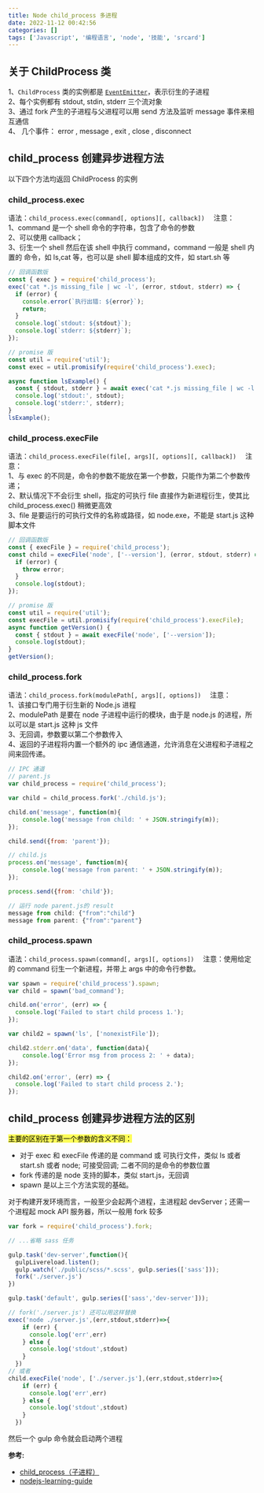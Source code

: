 ```yaml
---
title: Node child_process 多进程
date: 2022-11-12 00:42:56
categories: []
tags: ['Javascript', '编程语言', 'node', '技能', 'srcard']
---
```

  
  
## 关于 ChildProcess 类

  
1、`ChildProcess` 类的实例都是 [`EventEmitter`](http://nodejs.cn/s/pGAddE)，表示衍生的子进程  
2、每个实例都有 stdout, stdin, stderr 三个流对象  
3、通过 fork 产生的子进程与父进程可以用 send 方法及监听 message 事件来相互通信  
4、 几个事件： error , message , exit , close , disconnect
<!--SR:!2025-01-09,496,250-->
  
  
## child_process 创建异步进程方法

以下四个方法均返回 ChildProcess 的实例
  
  
### child_process.exec  

  
语法：`child_process.exec(command[, options][, callback])  `
注意：  
1、command 是一个 shell 命令的字符串，包含了命令的参数  
2、可以使用 callback；  
3、衍生一个 shell 然后在该 shell 中执行 command，command 一般是 shell 内置的 命令，如 ls,cat 等，也可以是 shell 脚本组成的文件，如 start.sh 等
<!--SR:!2025-01-26,509,250-->

```js
// 回调函数版
const { exec } = require('child_process');
exec('cat *.js missing_file | wc -l', (error, stdout, stderr) => {
  if (error) {
    console.error(`执行出错: ${error}`);
    return;
  }
  console.log(`stdout: ${stdout}`);
  console.log(`stderr: ${stderr}`);
});

// promise 版
const util = require('util');
const exec = util.promisify(require('child_process').exec);

async function lsExample() {
  const { stdout, stderr } = await exec('cat *.js missing_file | wc -l');
  console.log('stdout:', stdout);
  console.log('stderr:', stderr);
}
lsExample();
```
  
  
###  child_process.execFile  

  
语法：`child_process.execFile(file[, args][, options][, callback])  `
注意：  
1、与 exec 的不同是，命令的参数不能放在第一个参数，只能作为第二个参数传递；  
2、默认情况下不会衍生 shell，指定的可执行 file 直接作为新进程衍生，使其比 child_process.exec() 稍微更高效  
3、file 是要运行的可执行文件的名称或路径，如 node.exe，不能是 start.js 这种脚本文件
<!--SR:!2025-04-15,462,230-->

```js
// 回调函数版
const { execFile } = require('child_process');
const child = execFile('node', ['--version'], (error, stdout, stderr) => {
  if (error) {
    throw error;
  }
  console.log(stdout);
});

// promise 版
const util = require('util');
const execFile = util.promisify(require('child_process').execFile);
async function getVersion() {
  const { stdout } = await execFile('node', ['--version']);
  console.log(stdout);
}
getVersion();
```
  
  
###  child_process.fork  

  
语法：`child_process.fork(modulePath[, args][, options])  `
注意：  
1、该接口专门用于衍生新的 Node.js 进程  
2、modulePath 是要在 node 子进程中运行的模块，由于是 node.js 的进程，所以可以是 start.js 这种 js 文件  
3、无回调，参数要以第二个参数传入  
4、返回的子进程将内置一个额外的 ipc 通信通道，允许消息在父进程和子进程之间来回传递。
<!--SR:!2024-11-06,447,250-->

```js
// IPC 通道
// parent.js
var child_process = require('child_process');

var child = child_process.fork('./child.js');

child.on('message', function(m){
    console.log('message from child: ' + JSON.stringify(m));
});

child.send({from: 'parent'});

// child.js
process.on('message', function(m){
    console.log('message from parent: ' + JSON.stringify(m));
});

process.send({from: 'child'});

// 运行 node parent.js的 result 
message from child: {"from":"child"}
message from parent: {"from":"parent"}
```
  
  
###  child_process.spawn  

  
语法：`child_process.spawn(command[, args][, options])  `
注意：使用给定的 command 衍生一个新进程，并带上 args 中的命令行参数。
<!--SR:!2024-12-25,480,250-->

```js
var spawn = require('child_process').spawn;
var child = spawn('bad_command');

child.on('error', (err) => {
  console.log('Failed to start child process 1.');
});

var child2 = spawn('ls', ['nonexistFile']);

child2.stderr.on('data', function(data){
    console.log('Error msg from process 2: ' + data);
});

child2.on('error', (err) => {
  console.log('Failed to start child process 2.');
});
```
  
  
## child_process 创建异步进程方法的区别

<mark style="background: #fefe00A6;">主要的区别在于第一个参数的含义不同：</mark>  
- 对于 exec 和 execFile 传递的是 command 或 可执行文件，类似 ls 或者 start.sh 或者 node; 可接受回调; 二者不同的是命令的参数位置  
- fork 传递的是 node 支持的脚本，类似 start.js，无回调  
- spawn 是以上三个方法实现的基础。

对于构建开发环境而言，一般至少会起两个进程，主进程起 devServer；还需一个进程起 mock API 服务器，所以一般用 fork 较多

```js
var fork = require('child_process').fork;

// ...省略 sass 任务

gulp.task('dev-server',function(){
  gulpLivereload.listen();
  gulp.watch('./public/scss/*.scss', gulp.series(['sass']));
  fork('./server.js')
})

gulp.task('default', gulp.series(['sass','dev-server']));

// fork('./server.js') 还可以用这样替换
exec('node ./server.js',(err,stdout,stderr)=>{
    if (err) {
      console.log('err',err)
    } else {
      console.log('stdout',stdout)
    }
  })
// 或者
child.execFile('node', ['./server.js'],(err,stdout,stderr)=>{
    if (err) {
      console.log('err',err)
    } else {
      console.log('stdout',stdout)
    }
  })
```

然后一个 gulp 命令就会启动两个进程

**参考:**

*   [child_process（子进程）](http://nodejs.cn/api/child_process.html#child_process_child_process)
*   [nodejs-learning-guide](https://github.com/chyingp/nodejs-learning-guide)